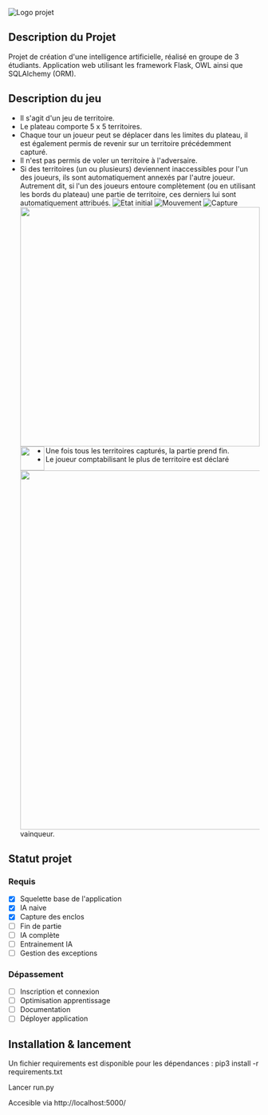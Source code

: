 ![Logo projet](https://i.ibb.co/ftvWCkY/258521491-421855366159472-2338510668152101421-n.png)

## Description du Projet
Projet de création d'une intelligence artificielle, réalisé en groupe de 3 étudiants.
Application web utilisant les framework Flask, OWL ainsi que SQLAlchemy (ORM).


## Description du jeu 
- Il s'agit d'un jeu de territoire.
- Le plateau comporte 5 x 5 territoires.
- Chaque tour un joueur peut se déplacer dans les limites du plateau, il est également permis de revenir sur un territoire précédemment capturé.
- Il n'est pas permis de voler un territoire à l'adversaire.
- Si des territoires (un ou plusieurs) deviennent inaccessibles pour l'un des joueurs, ils sont automatiquement annexés par l'autre joueur.
  Autrement dit, si l'un des joueurs entoure complètement (ou en utilisant les bords du plateau) une partie de territoire, ces derniers lui sont automatiquement attribués.
![Etat initial](https://i.ibb.co/Cn8XZ2k/1.png)
<a href="url"><img src="https://i.ibb.co/Cn8XZ2k/1.png" align="left" height="480" width="480" ></a>
![Mouvement](https://i.ibb.co/gM9qQXZ/2.png)
<a href="url"><img src="https://i.ibb.co/gM9qQXZ/2.png" align="left" height="48" width="48" ></a>
![Capture](https://i.ibb.co/Y3XL15K/3.png)
<a href="url"><img src="https://i.ibb.co/Y3XL15K/3.png" align="left" height="720" width="720" ></a>
- Une fois tous les territoires capturés, la partie prend fin.
- Le joueur comptabilisant le plus de territoire est déclaré vainqueur.

## Statut projet
### Requis
- [x] Squelette base de l'application
- [x] IA naive
- [x] Capture des enclos
- [ ] Fin de partie
- [ ] IA complète
- [ ] Entrainement IA
- [ ] Gestion des exceptions
### Dépassement
- [ ] Inscription et connexion
- [ ] Optimisation apprentissage 
- [ ] Documentation
- [ ] Déployer application

## Installation & lancement

Un fichier requirements est disponible pour les dépendances :
pip3 install -r requirements.txt

Lancer run.py

Accesible via http://localhost:5000/


